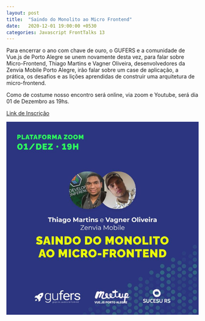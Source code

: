 ```yaml
---
layout: post
title:  "Saindo do Monolito ao Micro Frontend"
date:   2020-12-01 19:00:00 +0530
categories: Javascript FrontTalks 13 
---
```

Para encerrar o ano com chave de ouro, o GUFERS e a comunidade de Vue.js de Porto Alegre se unem novamente desta vez, para falar sobre Micro-Frontend, Thiago Martins e Vagner Oliveira, desenvolvedores da Zenvia Mobile Porto Alegre, irão falar sobre um case de aplicação, a prática, os desafios e as lições aprendidas de construir uma arquitetura de micro-frontend.

Como de costume nosso encontro será online, via zoom e Youtube, será dia 01 de Dezembro as 19hs.

[Link de Inscrição][inscricao] 

[inscricao]: https://lnkd.in/dexkkQE

![FrontTalks 13](/assets/images/13.jpg "FrontTalks 13")